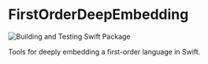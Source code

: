 # FirstOrderDeepEmbedding

![Building and Testing Swift Package](https://github.com/phlegmaticprogrammer/FirstOrderDeepEmbedding/workflows/Swift/badge.svg)

Tools for deeply embedding a first-order language in Swift.
